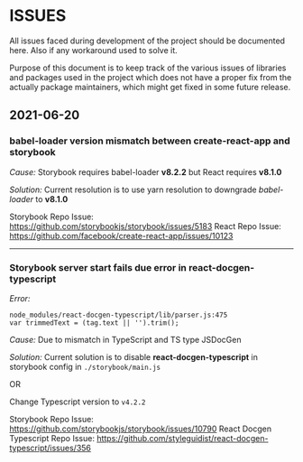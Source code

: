# ISSUES

All issues faced during development of the project should be documented here. Also if any workaround used to solve it.

Purpose of this document is to keep track of the various issues of libraries and packages used in the project which does not have a proper fix from the actually package maintainers, which might get fixed in some future release.


## 2021-06-20
### **babel-loader** version mismatch between **create-react-app** and **storybook**

*Cause:* Storybook requires babel-loader **v8.2.2** but React requires **v8.1.0**

*Solution:* Current resolution is to use yarn resolution to downgrade *babel-loader* to **v8.1.0**

Storybook Repo Issue: https://github.com/storybookjs/storybook/issues/5183
React Repo Issue: https://github.com/facebook/create-react-app/issues/10123

---

### Storybook server start fails due error in **react-docgen-typescript**

*Error:*
```
node_modules/react-docgen-typescript/lib/parser.js:475
var trimmedText = (tag.text || '').trim();
```

*Cause:* Due to mismatch in TypeScript and TS type JSDocGen

*Solution:* Current solution is to disable **react-docgen-typescript** in storybook config in `./storybook/main.js`

OR

Change Typescript version to `v4.2.2`

Storybook Repo Issue: https://github.com/storybookjs/storybook/issues/10790
React Docgen Typescript Repo Issue: https://github.com/styleguidist/react-docgen-typescript/issues/356
